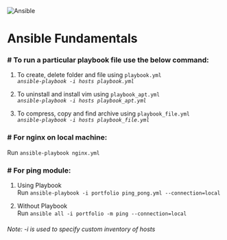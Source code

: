 <img src="https://img.shields.io/badge/Ansible-000000?style=for-the-badge&logo=ansible&logoColor=white" alt="Ansible" />
<h1>Ansible Fundamentals</h1>

<h3># To run a particular playbook file use the below command:</h3>

1. To create, delete folder and file using `playbook.yml` <br><i>`ansible-playbook -i hosts playbook.yml`</i>

2. To uninstall and install vim using `playbook_apt.yml` <br><i>`ansible-playbook -i hosts playbook_apt.yml`</i>

3. To compress, copy and find archive using `playbook_file.yml` <br><i>`ansible-playbook -i hosts playbook_file.yml`</i>

<h3># For nginx on local machine:</h3>

Run `ansible-playbook nginx.yml`

<h3># For ping module:</h3>

1. Using Playbook <br>
   Run `ansible-playbook -i portfolio ping_pong.yml --connection=local`
   
2. Without Playbook <br>
   Run `ansible all -i portfolio -m ping --connection=local`
   
<h6>Note: -i is used to specify custom inventory of hosts</h6>
